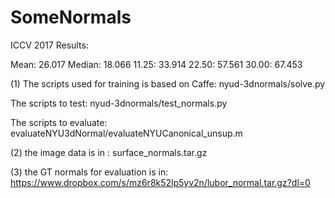 # SomeNormals




ICCV 2017 Results:

Mean: 26.017
Median: 18.066
11.25: 33.914
22.50: 57.561
30.00: 67.453


(1) The scripts used for training is based on Caffe:
nyud-3dnormals/solve.py


The scripts to test:
nyud-3dnormals/test_normals.py 


The scripts to evaluate:
evaluateNYU3dNormal/evaluateNYUCanonical_unsup.m


(2) the image data is in : surface_normals.tar.gz

(3) the GT normals for evaluation is in: 
https://www.dropbox.com/s/mz6r8k52lp5yv2n/lubor_normal.tar.gz?dl=0



